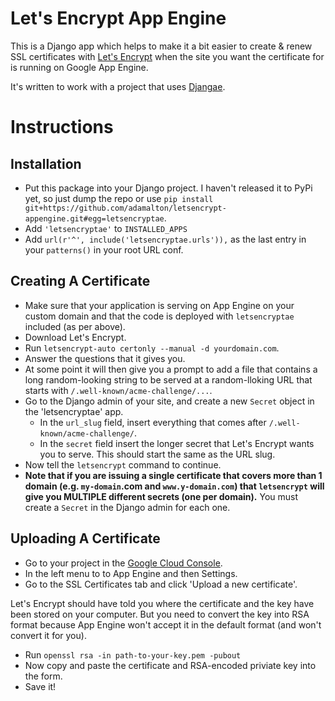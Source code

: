 # Let's Encrypt App Engine

This is a Django app which helps to make it a bit easier to create & renew SSL certificates with [Let's Encrypt](https://letsencrypt.org/) when the site you want the certificate for is running on Google App Engine.


It's written to work with a project that uses [Djangae](https://github.com/potatolondon/djangae).


# Instructions

## Installation

* Put this package into your Django project.  I haven't released it to PyPi yet, so just dump the repo or use `pip install git+https://github.com/adamalton/letsencrypt-appengine.git#egg=letsencryptae`.
* Add `'letsencryptae'` to `INSTALLED_APPS`
* Add `url(r'^', include('letsencryptae.urls')),` as the last entry in your `patterns()` in your root URL conf.


## Creating A Certificate

* Make sure that your application is serving on App Engine on your custom domain and that the code is deployed with `letsencryptae` included (as per above).
* Download Let's Encrypt.
* Run `letsencrypt-auto certonly --manual -d yourdomain.com`.
* Answer the questions that it gives you.
* At some point it will then give you a prompt to add a file that contains a long random-looking string to be served at a random-lloking URL that starts with `/.well-known/acme-challenge/...`.
* Go to the Django admin of your site, and create a new `Secret` object in the 'letsencryptae' app.
  * In the `url_slug` field, insert everything that comes after `/.well-known/acme-challenge/`.
  * In the `secret` field insert the longer secret that Let's Encrypt wants you to serve.  This should start the same as the URL slug.
* Now tell the `letsencrypt` command to continue.
* __Note that if you are issuing a single certificate that covers more than 1 domain (e.g. `my-domain`.com and `www.y-domain.com`) that `letsencrypt` will give you MULTIPLE different secrets (one per domain).__  You must create a `Secret` in the Django admin for each one.


## Uploading A Certificate

* Go to your project in the [Google Cloud Console](https://console.developers.google.com).
* In the left menu to to App Engine and then Settings.
* Go to the SSL Certificates tab and click 'Upload a new certificate'.

Let's Encrypt should have told you where the certificate and the key have been stored on your computer.  But you need to convert the key into RSA format because App Engine won't accept it in the default format (and won't convert it for you).

* Run `openssl rsa -in path-to-your-key.pem -pubout`
* Now copy and paste the certificate and RSA-encoded priviate key into the form.
* Save it!
